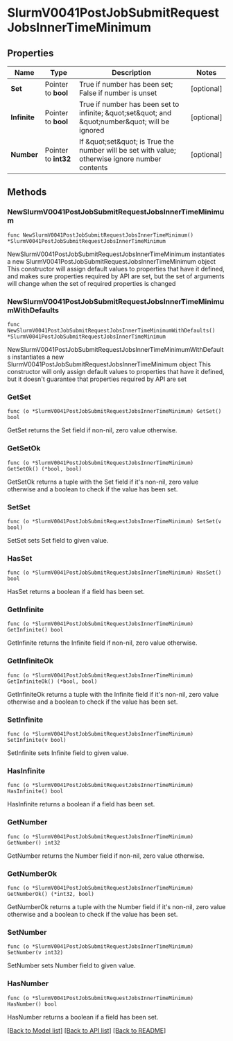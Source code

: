 # SlurmV0041PostJobSubmitRequestJobsInnerTimeMinimum

## Properties

Name | Type | Description | Notes
------------ | ------------- | ------------- | -------------
**Set** | Pointer to **bool** | True if number has been set; False if number is unset | [optional] 
**Infinite** | Pointer to **bool** | True if number has been set to infinite; \&quot;set\&quot; and \&quot;number\&quot; will be ignored | [optional] 
**Number** | Pointer to **int32** | If \&quot;set\&quot; is True the number will be set with value; otherwise ignore number contents | [optional] 

## Methods

### NewSlurmV0041PostJobSubmitRequestJobsInnerTimeMinimum

`func NewSlurmV0041PostJobSubmitRequestJobsInnerTimeMinimum() *SlurmV0041PostJobSubmitRequestJobsInnerTimeMinimum`

NewSlurmV0041PostJobSubmitRequestJobsInnerTimeMinimum instantiates a new SlurmV0041PostJobSubmitRequestJobsInnerTimeMinimum object
This constructor will assign default values to properties that have it defined,
and makes sure properties required by API are set, but the set of arguments
will change when the set of required properties is changed

### NewSlurmV0041PostJobSubmitRequestJobsInnerTimeMinimumWithDefaults

`func NewSlurmV0041PostJobSubmitRequestJobsInnerTimeMinimumWithDefaults() *SlurmV0041PostJobSubmitRequestJobsInnerTimeMinimum`

NewSlurmV0041PostJobSubmitRequestJobsInnerTimeMinimumWithDefaults instantiates a new SlurmV0041PostJobSubmitRequestJobsInnerTimeMinimum object
This constructor will only assign default values to properties that have it defined,
but it doesn't guarantee that properties required by API are set

### GetSet

`func (o *SlurmV0041PostJobSubmitRequestJobsInnerTimeMinimum) GetSet() bool`

GetSet returns the Set field if non-nil, zero value otherwise.

### GetSetOk

`func (o *SlurmV0041PostJobSubmitRequestJobsInnerTimeMinimum) GetSetOk() (*bool, bool)`

GetSetOk returns a tuple with the Set field if it's non-nil, zero value otherwise
and a boolean to check if the value has been set.

### SetSet

`func (o *SlurmV0041PostJobSubmitRequestJobsInnerTimeMinimum) SetSet(v bool)`

SetSet sets Set field to given value.

### HasSet

`func (o *SlurmV0041PostJobSubmitRequestJobsInnerTimeMinimum) HasSet() bool`

HasSet returns a boolean if a field has been set.

### GetInfinite

`func (o *SlurmV0041PostJobSubmitRequestJobsInnerTimeMinimum) GetInfinite() bool`

GetInfinite returns the Infinite field if non-nil, zero value otherwise.

### GetInfiniteOk

`func (o *SlurmV0041PostJobSubmitRequestJobsInnerTimeMinimum) GetInfiniteOk() (*bool, bool)`

GetInfiniteOk returns a tuple with the Infinite field if it's non-nil, zero value otherwise
and a boolean to check if the value has been set.

### SetInfinite

`func (o *SlurmV0041PostJobSubmitRequestJobsInnerTimeMinimum) SetInfinite(v bool)`

SetInfinite sets Infinite field to given value.

### HasInfinite

`func (o *SlurmV0041PostJobSubmitRequestJobsInnerTimeMinimum) HasInfinite() bool`

HasInfinite returns a boolean if a field has been set.

### GetNumber

`func (o *SlurmV0041PostJobSubmitRequestJobsInnerTimeMinimum) GetNumber() int32`

GetNumber returns the Number field if non-nil, zero value otherwise.

### GetNumberOk

`func (o *SlurmV0041PostJobSubmitRequestJobsInnerTimeMinimum) GetNumberOk() (*int32, bool)`

GetNumberOk returns a tuple with the Number field if it's non-nil, zero value otherwise
and a boolean to check if the value has been set.

### SetNumber

`func (o *SlurmV0041PostJobSubmitRequestJobsInnerTimeMinimum) SetNumber(v int32)`

SetNumber sets Number field to given value.

### HasNumber

`func (o *SlurmV0041PostJobSubmitRequestJobsInnerTimeMinimum) HasNumber() bool`

HasNumber returns a boolean if a field has been set.


[[Back to Model list]](../README.md#documentation-for-models) [[Back to API list]](../README.md#documentation-for-api-endpoints) [[Back to README]](../README.md)


